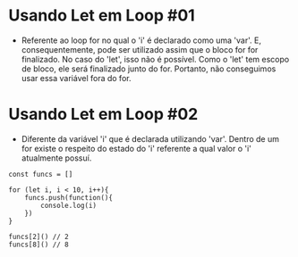 # Usando Let em Loop #01

- Referente ao loop for no qual o 'i' é declarado como uma 'var'. E, consequentemente, pode ser utilizado assim que o bloco for for finalizado. No caso do 'let', isso não é possível. Como o 'let' tem escopo de bloco, ele será finalizado junto do for. Portanto, não conseguimos usar essa variável fora do for.

# Usando Let em Loop #02

- Diferente da variável 'i' que é declarada utilizando 'var'. Dentro de um for existe o respeito do estado do 'i' referente a qual valor o 'i' atualmente possuí.

```
const funcs = []

for (let i, i < 10, i++){
    funcs.push(function(){
        console.log(i)
    })
}

funcs[2]() // 2
funcs[8]() // 8
```